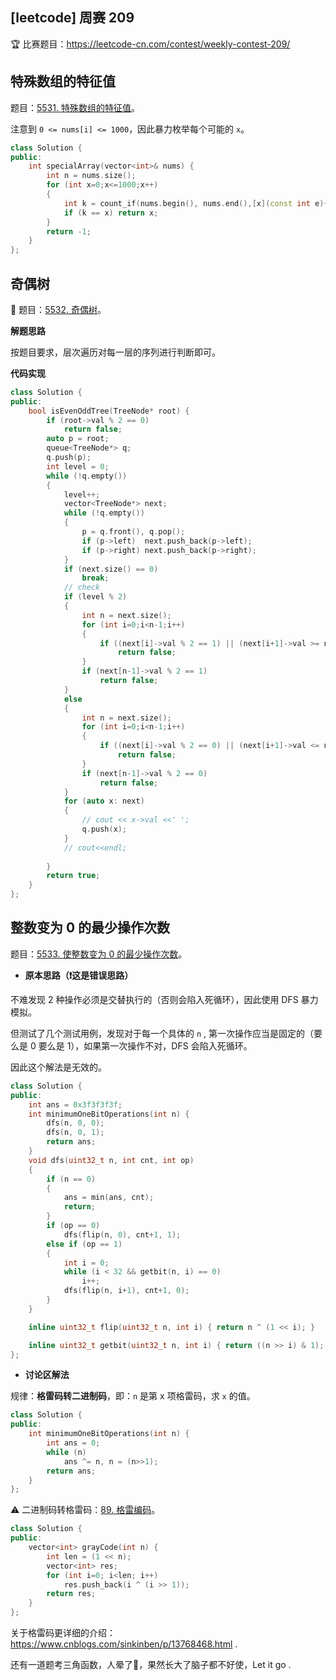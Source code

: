 ## [leetcode] 周赛 209

🏆 比赛题目：https://leetcode-cn.com/contest/weekly-contest-209/

## 特殊数组的特征值

题目：[5531. 特殊数组的特征值](https://leetcode-cn.com/problems/special-array-with-x-elements-greater-than-or-equal-x/)。

注意到 `0 <= nums[i] <= 1000`，因此暴力枚举每个可能的 `x`。 

```cpp
class Solution {
public:
    int specialArray(vector<int>& nums) {
        int n = nums.size();
        for (int x=0;x<=1000;x++)
        {
            int k = count_if(nums.begin(), nums.end(),[x](const int e){return e>=x;});
            if (k == x) return x;
        }
        return -1;
    }
};
```



## 奇偶树

🌲 题目：[5532. 奇偶树](https://leetcode-cn.com/problems/even-odd-tree/)。

**解题思路**

按题目要求，层次遍历对每一层的序列进行判断即可。

**代码实现**

```cpp
class Solution {
public:
    bool isEvenOddTree(TreeNode* root) {
        if (root->val % 2 == 0)
            return false;
        auto p = root;
        queue<TreeNode*> q;
        q.push(p);
        int level = 0;
        while (!q.empty())
        {
            level++;
            vector<TreeNode*> next;
            while (!q.empty())
            {
                p = q.front(), q.pop();
                if (p->left)  next.push_back(p->left);
                if (p->right) next.push_back(p->right);
            }
            if (next.size() == 0)
                break;
            // check
            if (level % 2)
            {
                int n = next.size();
                for (int i=0;i<n-1;i++)
                {
                    if ((next[i]->val % 2 == 1) || (next[i+1]->val >= next[i]->val))
                        return false;
                }
                if (next[n-1]->val % 2 == 1)
                    return false;
            }
            else
            {
                int n = next.size();
                for (int i=0;i<n-1;i++)
                {
                    if ((next[i]->val % 2 == 0) || (next[i+1]->val <= next[i]->val))
                        return false;
                }
                if (next[n-1]->val % 2 == 0)
                    return false;
            }
            for (auto x: next)
            {
                // cout << x->val <<' ';
                q.push(x);
            }
            // cout<<endl;
            
        }
        return true;
    }
};
```

## 整数变为 0 的最少操作次数

题目：[5533. 使整数变为 0 的最少操作次数](https://leetcode-cn.com/problems/minimum-one-bit-operations-to-make-integers-zero/)。

+ **原本思路（❗️这是错误思路）**

不难发现 2 种操作必须是交替执行的（否则会陷入死循环），因此使用 DFS 暴力模拟。

但测试了几个测试用例，发现对于每一个具体的 `n` , 第一次操作应当是固定的（要么是 0 要么是 1），如果第一次操作不对，DFS 会陷入死循环。

因此这个解法是无效的。

```cpp
class Solution {
public:
    int ans = 0x3f3f3f3f;
    int minimumOneBitOperations(int n) {
        dfs(n, 0, 0);
        dfs(n, 0, 1);
        return ans;
    }
    void dfs(uint32_t n, int cnt, int op)
    {
        if (n == 0)
        {
            ans = min(ans, cnt);
            return;
        }
        if (op == 0)
            dfs(flip(n, 0), cnt+1, 1);
        else if (op == 1)
        {
            int i = 0;
            while (i < 32 && getbit(n, i) == 0)
                i++;
            dfs(flip(n, i+1), cnt+1, 0);
        }
    }

    inline uint32_t flip(uint32_t n, int i) { return n ^ (1 << i); }

    inline uint32_t getbit(uint32_t n, int i) { return ((n >> i) & 1); }
};
```

+ **讨论区解法**

规律：**格雷码转二进制码**，即：`n` 是第 x 项格雷码，求 `x` 的值。

```cpp
class Solution {
public:
    int minimumOneBitOperations(int n) {
        int ans = 0;
        while (n)
            ans ^= n, n = (n>>1);
        return ans;
    }
};
```

⚠️ 二进制码转格雷码：[89. 格雷编码](https://leetcode-cn.com/problems/gray-code/)。

```cpp
class Solution {
public:
    vector<int> grayCode(int n) {
        int len = (1 << n);
        vector<int> res;
        for (int i=0; i<len; i++)
            res.push_back(i ^ (i >> 1));
        return res;
    }
};
```

关于格雷码更详细的介绍：https://www.cnblogs.com/sinkinben/p/13768468.html .

还有一道题考三角函数，人晕了🤒️，果然长大了脑子都不好使，Let it go .
